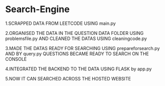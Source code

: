 # Search-Engine
1.SCRAPPED DATA FROM LEETCODE USING main.py

2.ORGANISED THE DATA IN THE QUESTION DATA FOLDER USING problemsfile.py AND CLEANED THE DATAS USING cleaningcode.py

3.MADE THE DATAS READY FOR SEARCHING USING prepareforsearch.py AND BY query.py QUESTIONS BECAME READY TO SEARCH ON THE CONSOLE

4.INTEGRATED THE BACKEND TO THE DATA USING FLASK by app.py 

5.NOW IT CAN SEARCHED ACROSS THE HOSTED WEBSITE


